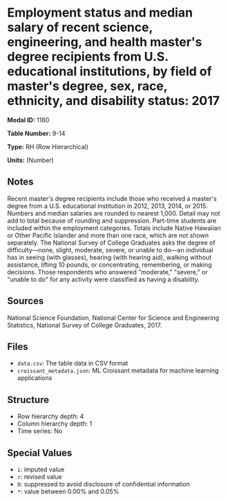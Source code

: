 # Employment status and median salary of recent science, engineering, and health master's degree recipients from U.S. educational institutions, by field of master's degree, sex, race, ethnicity, and disability status: 2017

**Modal ID:** 1180

**Table Number:** 9-14

**Type:** RH (Row Hierarchical)

**Units:** (Number)

## Notes

Recent master's degree recipients include those who received a master's degree from a U.S. educational institution in 2012, 2013, 2014, or 2015. Numbers and median salaries are rounded to nearest 1,000. Detail may not add to total because of rounding and suppression. Part-time students are included within the employment categories. Totals include Native Hawaiian or Other Pacific Islander and more than one race, which are not shown separately. The National Survey of College Graduates asks the degree of difficulty—none, slight, moderate, severe, or unable to do—an individual has in seeing (with glasses), hearing (with hearing aid), walking without assistance, lifting 10 pounds, or concentrating, remembering, or making decisions. Those respondents who answered "moderate," "severe," or "unable to do" for any activity were classified as having a disability.

## Sources

National Science Foundation, National Center for Science and Engineering Statistics, National Survey of College Graduates, 2017.

## Files

- `data.csv`: The table data in CSV format
- `croissant_metadata.json`: ML Croissant metadata for machine learning applications

## Structure

- Row hierarchy depth: 4
- Column hierarchy depth: 1
- Time series: No

## Special Values

- `i`: imputed value
- `r`: revised value
- `D`: suppressed to avoid disclosure of confidential information
- `*`: value between 0.00% and 0.05%
